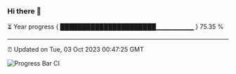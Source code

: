 ### Hi there 👋

⏳ Year progress { ██████████████████████▁▁▁▁▁▁▁▁ } 75.35 %

---

⏰ Updated on Tue, 03 Oct 2023 00:47:25 GMT

![Progress Bar CI](https://github.com/liununu/liununu/workflows/Progress%20Bar%20CI/badge.svg)
